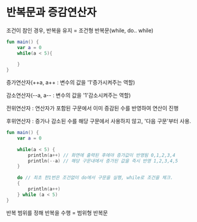 # 반복문과 증감연산자

조건이 참인 경우, 반복을 유지 = 조건형 반복문(while, do.. while)

```kotlin
fun main() {
    var a = 0
    while(a < 5){
        
    }
} 
```

증가연산자(++a, a++ : 변수의 값을 '1'증가시켜주는 역할)

감소연산자(--a, a-- : 변수의 값을 '1'감소시켜주는 역할)

전위연산자 : 연산자가 포함된 구문에서 이미 증감된 수를 반영하여 연산이 진행

후위연산자 : 증가나 감소된 수를 해당 구문에서 사용하지 않고, '다음 구문'부터 사용.

```kotlin
fun main() {
    var a = 0
    
    while(a < 5) {
        println(a++) // 화면에 출력된 후에야 증가값이 반영됨 0,1,2,3,4
        println(--a) // 해당 구문내에서 증가된 값을 즉시 반영 1,2,3,4,5
    }
    
    do // 최초 한1번은 조건없이 do에서 구문을 실행, while로 조건을 체크.
    {
        println(a++)
    } while (a < 5)
}
```





반복 범위를 정해 반복을 수행 =  범위형 반복문